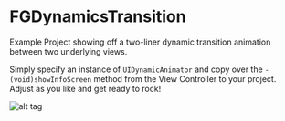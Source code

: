 FGDynamicsTransition
====================

Example Project showing off a two-liner dynamic transition animation between two underlying views.

Simply specify an instance of `UIDynamicAnimator` and copy over the `-(void)showInfoScreen` method from the View Controller to your project. Adjust as you like and get ready to rock!

![alt tag](https://raw.github.com/finngaida/fgdynamicstransition/master/demo.gif)
